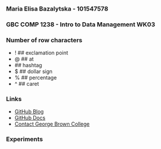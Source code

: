 ### Maria Elisa Bazalytska - 101547578

### GBC COMP 1238 - Intro to Data Management WK03

### Number of row characters

- ! ## exclamation point 
- @ ## at
- \#\# hashtag
- $ ## dollar sign
- % ## percentage
- ^ ## caret
  
### Links 

- [GitHub Blog](https://github.blog/developer-skills/github/github-protips-tips-tricks-hacks-and-secrets-from-lee-reilly/)
- [GitHub Docs](https://docs.github.com/en/get-started/writing-on-github/getting-started-with-writing-and-formatting-on-github/basic-writing-and-formatting-syntax)
- [Contact George Brown College](https://www.georgebrown.ca/about/contact)

  
### Experiments 

